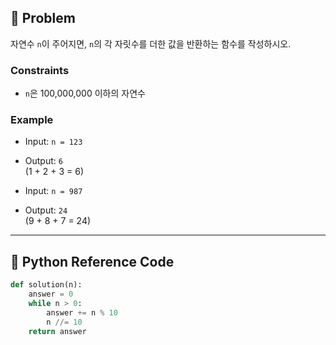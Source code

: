 ## 🧠 Problem
자연수 `n`이 주어지면, `n`의 각 자릿수를 더한 값을 반환하는 함수를 작성하시오.

### Constraints
- `n`은 100,000,000 이하의 자연수

### Example
- Input: `n = 123`
- Output: `6`  
  (1 + 2 + 3 = 6)

- Input: `n = 987`
- Output: `24`  
  (9 + 8 + 7 = 24)

---

## 🐍 Python Reference Code

```python
def solution(n):
    answer = 0
    while n > 0:
        answer += n % 10
        n //= 10
    return answer
```
